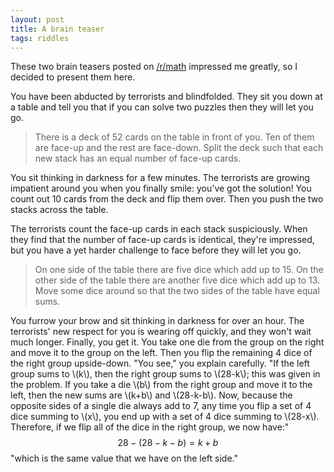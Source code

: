 ```yaml
---
layout: post
title: A brain teaser
tags: riddles
---
```


These two brain teasers posted on [/r/math](http://reddit.com/r/math/) impressed me greatly, so I decided to present them here.

You have been abducted by terrorists and blindfolded. They sit you down at a table and tell you that if you can solve two puzzles then they will let you go.

> There is a deck of 52 cards on the table in front of you. Ten of them are face-up and the rest are face-down. Split the deck such that each new stack has an equal number of face-up cards.

You sit thinking in darkness for a few minutes. The terrorists are growing impatient around you when you finally smile: you've got the solution! You count out 10 cards from the deck and flip them over. Then you push the two stacks across the table.

The terrorists count the face-up cards in each stack suspiciously. When they find that the number of face-up cards is identical, they're impressed, but you have a yet harder challenge to face before they will let you go.

> On one side of the table there are five dice which add up to 15. On the other side of the table there are another five dice which add up to 13. Move some dice around so that the two sides of the table have equal sums.

You furrow your brow and sit thinking in darkness for over an hour. The terrorists' new respect for you is wearing off quickly, and they won't wait much longer. Finally, you get it. You take one die from the group on the right and move it to the group on the left. Then you flip the remaining 4 dice of the right group upside-down. "You see," you explain carefully. "If the left group sums to \\(k\\), then the right group sums to \\(28-k\\); this was given in the problem. If you take a die \\(b\\) from the right group and move it to the left, then the new sums are \\(k+b\\) and \\(28-k-b\\). Now, because the opposite sides of a single die always add to 7, any time you flip a set of 4 dice summing to \\(x\\), you end up with a set of 4 dice summing to \\(28-x\\). Therefore, if we flip all of the dice in the right group, we now have:" $$28-(28-k-b)=k+b$$ "which is the same value that we have on the left side."